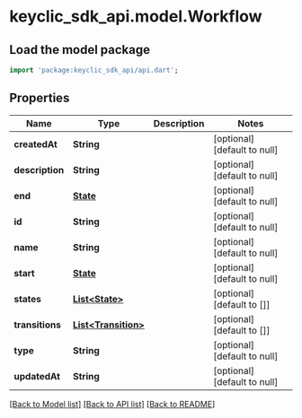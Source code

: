 # keyclic_sdk_api.model.Workflow

## Load the model package
```dart
import 'package:keyclic_sdk_api/api.dart';
```

## Properties
Name | Type | Description | Notes
------------ | ------------- | ------------- | -------------
**createdAt** | **String** |  | [optional] [default to null]
**description** | **String** |  | [optional] [default to null]
**end** | [**State**](State.md) |  | [optional] [default to null]
**id** | **String** |  | [optional] [default to null]
**name** | **String** |  | [optional] [default to null]
**start** | [**State**](State.md) |  | [optional] [default to null]
**states** | [**List&lt;State&gt;**](State.md) |  | [optional] [default to []]
**transitions** | [**List&lt;Transition&gt;**](Transition.md) |  | [optional] [default to []]
**type** | **String** |  | [optional] [default to null]
**updatedAt** | **String** |  | [optional] [default to null]

[[Back to Model list]](../README.md#documentation-for-models) [[Back to API list]](../README.md#documentation-for-api-endpoints) [[Back to README]](../README.md)


